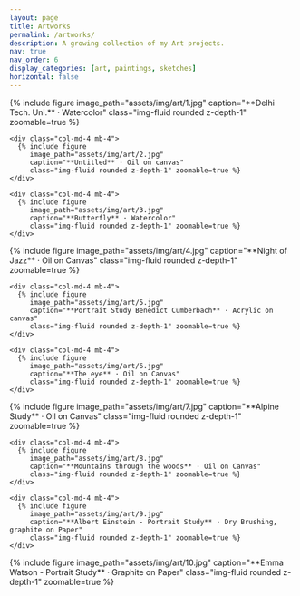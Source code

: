 ```yaml
---
layout: page
title: Artworks
permalink: /artworks/
description: A growing collection of my Art projects.
nav: true
nav_order: 6
display_categories: [art, paintings, sketches]
horizontal: false
---
```

<!--  ❱❱  Artworks Gallery  ❰❰  -->
<div class="container my-4">

  <!-- Row 1 -->
  <div class="row">
    <div class="col-md-4 mb-4">
      {% include figure
         image_path="assets/img/art/1.jpg"
         caption="**Delhi Tech. Uni.** · Watercolor"
         class="img-fluid rounded z-depth-1" zoomable=true %}
    </div>

    <div class="col-md-4 mb-4">
      {% include figure
         image_path="assets/img/art/2.jpg"
         caption="**Untitled** · Oil on canvas"
         class="img-fluid rounded z-depth-1" zoomable=true %}
    </div>

    <div class="col-md-4 mb-4">
      {% include figure
         image_path="assets/img/art/3.jpg"
         caption="**Butterfly** · Watercolor"
         class="img-fluid rounded z-depth-1" zoomable=true %}
    </div>
  </div>

  <!-- Row 2 -->
  <div class="row">
    <div class="col-md-4 mb-4">
      {% include figure
         image_path="assets/img/art/4.jpg"
         caption="**Night of Jazz** · Oil on Canvas"
         class="img-fluid rounded z-depth-1" zoomable=true %}
    </div>

    <div class="col-md-4 mb-4">
      {% include figure
         image_path="assets/img/art/5.jpg"
         caption="**Portrait Study Benedict Cumberbach** · Acrylic on canvas"
         class="img-fluid rounded z-depth-1" zoomable=true %}
    </div>

    <div class="col-md-4 mb-4">
      {% include figure
         image_path="assets/img/art/6.jpg"
         caption="**The eye** · Oil on Canvas"
         class="img-fluid rounded z-depth-1" zoomable=true %}
    </div>
  </div>

  <!-- Row 3 -->
  <div class="row">
    <div class="col-md-4 mb-4">
      {% include figure
         image_path="assets/img/art/7.jpg"
         caption="**Alpine Study** · Oil on Canvas"
         class="img-fluid rounded z-depth-1" zoomable=true %}
    </div>

    <div class="col-md-4 mb-4">
      {% include figure
         image_path="assets/img/art/8.jpg"
         caption="**Mountains through the woods** · Oil on Canvas"
         class="img-fluid rounded z-depth-1" zoomable=true %}
    </div>

    <div class="col-md-4 mb-4">
      {% include figure
         image_path="assets/img/art/9.jpg"
         caption="**Albert Einstein - Portrait Study** · Dry Brushing, graphite on Paper"
         class="img-fluid rounded z-depth-1" zoomable=true %}
    </div>
  </div>

  <!-- Row 4 -->
  <div class="row">
    <div class="col-md-4 mb-4">
      {% include figure
         image_path="assets/img/art/10.jpg"
         caption="**Emma Watson - Portrait Study** · Graphite on Paper"
         class="img-fluid rounded z-depth-1" zoomable=true %}
    </div>
  </div>

</div>